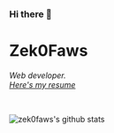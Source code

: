 ### Hi there 👋

# Zek0Faws
<p>
  <em>
    Web developer.<br>
    <a href="https://maug.is">Here's my resume</a>
  </em>  
</p>
<br>


![zek0faws's github stats](https://github-readme-stats.vercel.app/api?username=zek0faws&show_icons=true&include_all_commits=true&hide_border=true&count_private=true&theme=synthwave)
